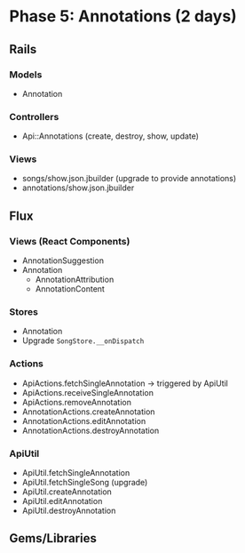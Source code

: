 # Phase 5: Annotations (2 days)

## Rails
### Models
* Annotation

### Controllers
* Api::Annotations (create, destroy, show, update)

### Views
* songs/show.json.jbuilder (upgrade to provide annotations)
* annotations/show.json.jbuilder

## Flux
### Views (React Components)
* AnnotationSuggestion
* Annotation
  * AnnotationAttribution
  * AnnotationContent

### Stores
* Annotation
* Upgrade `SongStore.__onDispatch`

### Actions
* ApiActions.fetchSingleAnnotation -> triggered by ApiUtil
* ApiActions.receiveSingleAnnotation
* ApiActions.removeAnnotation
* AnnotationActions.createAnnotation
* AnnotationActions.editAnnotation
* AnnotationActions.destroyAnnotation

### ApiUtil
* ApiUtil.fetchSingleAnnotation
* ApiUtil.fetchSingleSong (upgrade)
* ApiUtil.createAnnotation
* ApiUtil.editAnnotation
* ApiUtil.destroyAnnotation

## Gems/Libraries
